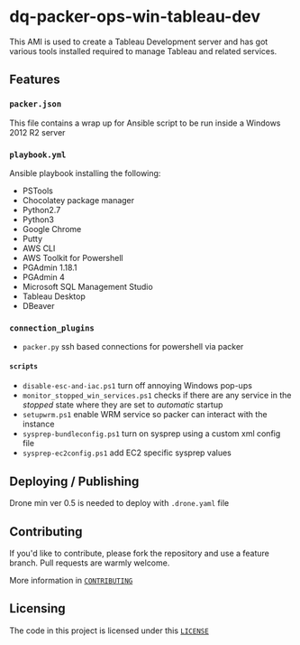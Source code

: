 # dq-packer-ops-win-tableau-dev
This AMI is used to create a Tableau Development server and has got various tools installed required to manage Tableau and related services.

## Features

### `packer.json`
This file contains a wrap up for Ansible script to be run inside a Windows 2012 R2 server

### `playbook.yml`
Ansible playbook installing the following:
- PSTools
- Chocolatey package manager
- Python2.7
- Python3
- Google Chrome
- Putty
- AWS CLI
- AWS Toolkit for Powershell
- PGAdmin 1.18.1
- PGAdmin 4
- Microsoft SQL Management Studio
- Tableau Desktop
- DBeaver

### `connection_plugins`
- `packer.py` ssh based connections for powershell via packer

#### `scripts`
- `disable-esc-and-iac.ps1` turn off annoying Windows pop-ups
- `monitor_stopped_win_services.ps1` checks if there are any service in the *stopped* state where they are set to *automatic* startup
- `setupwrm.ps1` enable WRM service so packer can interact with the instance
- `sysprep-bundleconfig.ps1` turn on sysprep using a custom xml config file
- `sysprep-ec2config.ps1` add EC2 specific sysprep values

## Deploying / Publishing
Drone min ver 0.5 is needed to deploy with `.drone.yaml` file

## Contributing

If you'd like to contribute, please fork the repository and use a feature
branch. Pull requests are warmly welcome.

More information in [`CONTRIBUTING`](./CONTRIBUTING)

## Licensing
The code in this project is licensed under this [`LICENSE`](./LICENSE)
